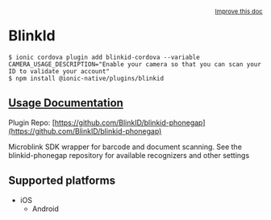 <a style="float:right;font-size:12px;" href="http://github.com/danielsogl/awesome-cordova-plugins/edit/master/src/@awesome-cordova-plugins/plugins/blinkid/index.ts#L2667">
  Improve this doc
</a>

# BlinkId

```
$ ionic cordova plugin add blinkid-cordova --variable CAMERA_USAGE_DESCRIPTION="Enable your camera so that you can scan your ID to validate your account"
$ npm install @ionic-native/plugins/blinkid
```

## [Usage Documentation](https://ionicframework.com/docs/native/blinkid/)

Plugin Repo: [https://github.com/BlinkID/blinkid-phonegap](https://github.com/BlinkID/blinkid-phonegap)

Microblink SDK wrapper for barcode and document scanning. See the
blinkid-phonegap repository for available recognizers and other settings

## Supported platforms

- iOS
  - Android
  


